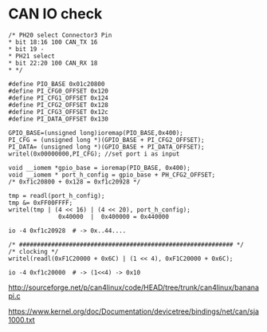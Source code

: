 CAN IO check
============

```
/* PH20 select Connector3 Pin
* bit 18:16 100 CAN_TX 16
* bit 19 -
* PH21 select
* bit 22:20 100 CAN_RX 18
* */

#define PIO_BASE 0x01c20800
#define PI_CFG0_OFFSET 0x120
#define PI_CFG1_OFFSET 0x124
#define PI_CFG2_OFFSET 0x128
#define PI_CFG3_OFFSET 0x12c
#define PI_DATA_OFFSET 0x130

GPIO_BASE=(unsigned long)ioremap(PIO_BASE,0x400);
PI_CFG = (unsigned long *)(GPIO_BASE + PI_CFG2_OFFSET);
PI_DATA= (unsigned long *)(GPIO_BASE + PI_DATA_OFFSET);
writel(0x00000000,PI_CFG); //set port i as input

void __iomem *gpio_base = ioremap(PIO_BASE, 0x400);
void __iomem * port_h_config = gpio_base + PH_CFG2_OFFSET;
/* 0xf1c20800 + 0x128 = 0xf1c20928 */

tmp = readl(port_h_config);
tmp &= 0xFF00FFFF;
writel(tmp | (4 << 16) | (4 << 20), port_h_config);
              0x40000  |  0x400000 = 0x440000

io -4 0xf1c20928  # -> 0x..44....

/* ############################################################ */
/* clocking */
writel(readl(0xF1C20000 + 0x6C) | (1 << 4), 0xF1C20000 + 0x6C);

io -4 0xf1c20000  # -> (1<<4) -> 0x10

```



http://sourceforge.net/p/can4linux/code/HEAD/tree/trunk/can4linux/bananapi.c

https://www.kernel.org/doc/Documentation/devicetree/bindings/net/can/sja1000.txt

